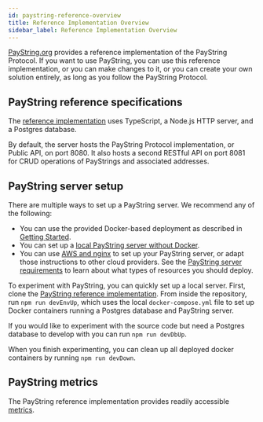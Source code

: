 ```yaml
---
id: paystring-reference-overview
title: Reference Implementation Overview
sidebar_label: Reference Implementation Overview
---
```


[PayString.org](https://paystring.org) provides a reference implementation of the PayString Protocol. If you want to use PayString, you can use this reference implementation, or you can make changes to it, or you can create your own solution entirely, as long as you follow the PayString Protocol.

## PayString reference specifications

The [reference implementation](https://github.com/paystring/paystring) uses TypeScript, a Node.js HTTP server, and a Postgres database.

By default, the server hosts the PayString Protocol implementation, or Public API, on port 8080. It also hosts a second RESTful API on port 8081 for CRUD operations of PayStrings and associated addresses.

## PayString server setup

There are multiple ways to set up a PayString server. We recommend any of the following:

- You can use the provided Docker-based deployment as described in [Getting Started](/).
- You can set up a [local PayString server without Docker](local-deployment).
- You can use [AWS and nginx](remote-deployment) to set up your PayString server, or adapt those instructions to other cloud providers. See the [PayString server requirements](paystring-server-requirements) to learn about what types of resources you should deploy.

To experiment with PayString, you can quickly set up a local server. First, clone the [PayString reference implementation](https://github.com/paystring/paystring). From inside the repository, run `npm run devEnvUp`, which uses the local `docker-compose.yml` file to set up Docker containers running a Postgres database and PayString server.

If you would like to experiment with the source code but need a Postgres database to develop with you can run `npm run devDbUp`.

When you finish experimenting, you can clean up all deployed docker containers by running `npm run devDown`.

## PayString metrics

The PayString reference implementation provides readily accessible [metrics](metrics).
